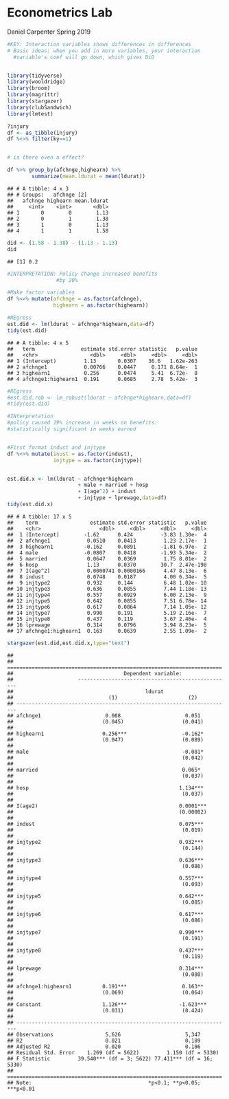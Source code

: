 Econometrics Lab
================
Daniel Carpenter
Spring 2019

``` r
#KEY: Interaction variables shows differences in differences
# Basic ideas: when you add in more variables, your interaction 
  #variable's coef will go down, which gives DiD


library(tidyverse)
library(wooldridge)
library(broom)
library(magrittr)
library(stargazer)
library(clubSandwich)
library(lmtest)

?injury
df <- as_tibble(injury)
df %<>% filter(ky==1)


# is there even a effect?

df %>% group_by(afchnge,highearn) %>% 
        summarize(mean.ldurat = mean(ldurat))
```

    ## # A tibble: 4 x 3
    ## # Groups:   afchnge [2]
    ##   afchnge highearn mean.ldurat
    ##     <int>    <int>       <dbl>
    ## 1       0        0        1.13
    ## 2       0        1        1.38
    ## 3       1        0        1.13
    ## 4       1        1        1.58

``` r
did <- (1.58 - 1.38) - (1.13 - 1.13)
did
```

    ## [1] 0.2

``` r
#INTERPRETATION: Policy change increased benefits
                #by 20%

#Make factor variables
df %<>% mutate(afchnge = as.factor(afchnge),
               highearn = as.factor(highearn))

#REgress
est.did <- lm(ldurat ~ afchnge*highearn,data=df)
tidy(est.did)
```

    ## # A tibble: 4 x 5
    ##   term               estimate std.error statistic   p.value
    ##   <chr>                 <dbl>     <dbl>     <dbl>     <dbl>
    ## 1 (Intercept)         1.13       0.0307    36.6   1.62e-263
    ## 2 afchnge1            0.00766    0.0447     0.171 8.64e-  1
    ## 3 highearn1           0.256      0.0474     5.41  6.72e-  8
    ## 4 afchnge1:highearn1  0.191      0.0685     2.78  5.42e-  3

``` r
#REgress
#est.did.rob <- lm_robust(ldurat ~ afchnge*highearn,data=df)
#tidy(est.did)

#INterpretation
#policy caused 19% increase in weeks on benefits:
#statistically significant in weeks earned


#First format indust and injtype
df %<>% mutate(inust = as.factor(indust),
               injtype = as.factor(injtype))


est.did.x <- lm(ldurat ~ afchnge*highearn
                       + male + married + hosp
                       + I(age^2) + indust
                       + injtype + lprewage,data=df)
tidy(est.did.x)
```

    ## # A tibble: 17 x 5
    ##    term                 estimate std.error statistic   p.value
    ##    <chr>                   <dbl>     <dbl>     <dbl>     <dbl>
    ##  1 (Intercept)        -1.62      0.424         -3.83 1.30e-  4
    ##  2 afchnge1            0.0510    0.0413         1.23 2.17e-  1
    ##  3 highearn1          -0.162     0.0891        -1.81 6.97e-  2
    ##  4 male               -0.0807    0.0418        -1.93 5.34e-  2
    ##  5 married             0.0647    0.0369         1.75 8.01e-  2
    ##  6 hosp                1.13      0.0370        30.7  2.47e-190
    ##  7 I(age^2)            0.0000741 0.0000166      4.47 8.13e-  6
    ##  8 indust              0.0748    0.0187         4.00 6.34e-  5
    ##  9 injtype2            0.932     0.144          6.48 1.02e- 10
    ## 10 injtype3            0.636     0.0855         7.44 1.18e- 13
    ## 11 injtype4            0.557     0.0929         6.00 2.13e-  9
    ## 12 injtype5            0.642     0.0855         7.51 6.78e- 14
    ## 13 injtype6            0.617     0.0864         7.14 1.05e- 12
    ## 14 injtype7            0.990     0.191          5.19 2.16e-  7
    ## 15 injtype8            0.437     0.119          3.67 2.46e-  4
    ## 16 lprewage            0.314     0.0796         3.94 8.23e-  5
    ## 17 afchnge1:highearn1  0.163     0.0639         2.55 1.09e-  2

``` r
stargazer(est.did,est.did.x,type="text")
```

    ## 
    ## ======================================================================
    ##                                    Dependent variable:                
    ##                     --------------------------------------------------
    ##                                           ldurat                      
    ##                               (1)                       (2)           
    ## ----------------------------------------------------------------------
    ## afchnge1                     0.008                     0.051          
    ##                             (0.045)                   (0.041)         
    ##                                                                       
    ## highearn1                   0.256***                  -0.162*         
    ##                             (0.047)                   (0.089)         
    ##                                                                       
    ## male                                                  -0.081*         
    ##                                                       (0.042)         
    ##                                                                       
    ## married                                               0.065*          
    ##                                                       (0.037)         
    ##                                                                       
    ## hosp                                                 1.134***         
    ##                                                       (0.037)         
    ##                                                                       
    ## I(age2)                                              0.0001***        
    ##                                                      (0.00002)        
    ##                                                                       
    ## indust                                               0.075***         
    ##                                                       (0.019)         
    ##                                                                       
    ## injtype2                                             0.932***         
    ##                                                       (0.144)         
    ##                                                                       
    ## injtype3                                             0.636***         
    ##                                                       (0.086)         
    ##                                                                       
    ## injtype4                                             0.557***         
    ##                                                       (0.093)         
    ##                                                                       
    ## injtype5                                             0.642***         
    ##                                                       (0.085)         
    ##                                                                       
    ## injtype6                                             0.617***         
    ##                                                       (0.086)         
    ##                                                                       
    ## injtype7                                             0.990***         
    ##                                                       (0.191)         
    ##                                                                       
    ## injtype8                                             0.437***         
    ##                                                       (0.119)         
    ##                                                                       
    ## lprewage                                             0.314***         
    ##                                                       (0.080)         
    ##                                                                       
    ## afchnge1:highearn1          0.191***                  0.163**         
    ##                             (0.069)                   (0.064)         
    ##                                                                       
    ## Constant                    1.126***                 -1.623***        
    ##                             (0.031)                   (0.424)         
    ##                                                                       
    ## ----------------------------------------------------------------------
    ## Observations                 5,626                     5,347          
    ## R2                           0.021                     0.189          
    ## Adjusted R2                  0.020                     0.186          
    ## Residual Std. Error    1.269 (df = 5622)         1.150 (df = 5330)    
    ## F Statistic         39.540*** (df = 3; 5622) 77.411*** (df = 16; 5330)
    ## ======================================================================
    ## Note:                                      *p<0.1; **p<0.05; ***p<0.01
